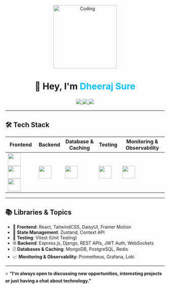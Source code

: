 <!-- Banner / Greeting -->
<div align="center">
  <img src="https://media.giphy.com/media/your-coding-gif.gif" width="200" alt="Coding"/>
  <h1>👋 Hey, I'm <span style="color:#00BFFF">Dheeraj Sure</span></h1>
  <h3>
    <a href="mailto:dheerajsure595@gmail.com">
      <img src="https://img.shields.io/badge/Email-D14836?style=for-the-badge&logo=gmail&logoColor=white" />
    </a>
    <a href="https://linkedin.com/in/YOUR-LINKEDIN" target="_blank">
      <img src="https://img.shields.io/badge/LinkedIn-0077b5?style=for-the-badge&logo=linkedin&logoColor=white" />
    </a>
    <a href="https://hub.docker.com/u/YOUR-DOCKER-USERNAME" target="_blank">
      <img src="https://img.shields.io/badge/Docker-2496ED?style=for-the-badge&logo=docker&logoColor=white" />
    </a>
  </h3>
</div>

---

## 🛠️ Tech Stack

| **Frontend** | **Backend** | **Database & Caching** | **Testing** | **Monitoring & Observability** |
|--------------|-------------|------------------------|-------------|---------------------------------|
| <img src="https://skillicons.dev/icons?i=react,html,css,tailwind,js,ts" height="40"/> <img src="https://skillicons.dev/icons?i=framer" height="40"/> <img src="https://skillicons.dev/icons?i=daisyui" height="40"/> | <img src="https://skillicons.dev/icons?i=nodejs,express,django,go,python" height="40"/> | <img src="https://skillicons.dev/icons?i=mongodb,postgres,redis" height="40"/> | <img src="https://skillicons.dev/icons?i=vitest" height="40"/> | <img src="https://skillicons.dev/icons?i=prometheus,grafana,loki" height="40"/> |




---

## 📚 Libraries & Topics
- 🎯 **Frontend**: React, TailwindCSS, DaisyUI, Framer Motion  
- 🧠 **State Management**: Zustand, Context API  
- 🧪 **Testing**: Vitest (Unit Testing)  
- 🌐 **Backend**: Express.js, Django, REST APIs, JWT Auth, WebSockets  
- 🗄 **Databases & Caching**: MongoDB, PostgreSQL, Redis  
- 📈 **Monitoring & Observability**: Prometheus, Grafana, Loki  

---

⭐ **"I'm always open to discussing new opportunities, interesting projects or just having a chat about technology."**
